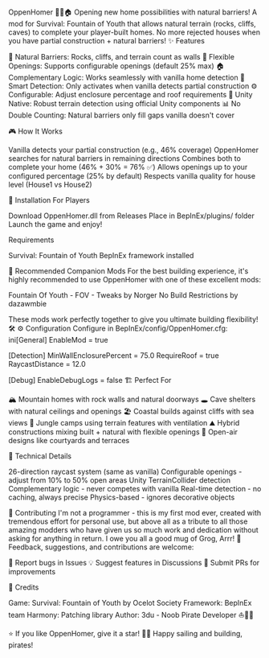 OppenHomer 🏴‍☠️🏠
Opening new home possibilities with natural barriers!
A mod for Survival: Fountain of Youth that allows natural terrain (rocks, cliffs, caves) to complete your player-built homes. No more rejected houses when you have partial construction + natural barriers!
✨ Features

🌿 Natural Barriers: Rocks, cliffs, and terrain count as walls
🚪 Flexible Openings: Supports configurable openings (default 25% max)
🏠 Complementary Logic: Works seamlessly with vanilla home detection
🎯 Smart Detection: Only activates when vanilla detects partial construction
⚙️ Configurable: Adjust enclosure percentage and roof requirements
🔧 Unity Native: Robust terrain detection using official Unity components
📊 No Double Counting: Natural barriers only fill gaps vanilla doesn't cover

🎮 How It Works

Vanilla detects your partial construction (e.g., 46% coverage)
OppenHomer searches for natural barriers in remaining directions
Combines both to complete your home (46% + 30% = 76% ✅)
Allows openings up to your configured percentage (25% by default)
Respects vanilla quality for house level (House1 vs House2)

🚀 Installation
For Players

Download OppenHomer.dll from Releases
Place in BepInEx/plugins/ folder
Launch the game and enjoy!

Requirements

Survival: Fountain of Youth
BepInEx framework installed

🤝 Recommended Companion Mods
For the best building experience, it's highly recommended to use OppenHomer with one of these excellent mods:

Fountain Of Youth - FOV - Tweaks by Norger
No Build Restrictions by dazawmbie

These mods work perfectly together to give you ultimate building flexibility! 🛠️
⚙️ Configuration
Configure in BepInEx/config/OppenHomer.cfg:
ini[General]
EnableMod = true

[Detection]
MinWallEnclosurePercent = 75.0
RequireRoof = true
RaycastDistance = 12.0

[Debug]
EnableDebugLogs = false
🏗️ Perfect For

🏔️ Mountain homes with rock walls and natural doorways
🕳️ Cave shelters with natural ceilings and openings
🏖️ Coastal builds against cliffs with sea views
🌳 Jungle camps using terrain features with ventilation
⛰️ Hybrid constructions mixing built + natural with flexible openings
🚪 Open-air designs like courtyards and terraces

🔧 Technical Details

26-direction raycast system (same as vanilla)
Configurable openings - adjust from 10% to 50% open areas
Unity TerrainCollider detection
Complementary logic - never competes with vanilla
Real-time detection - no caching, always precise
Physics-based - ignores decorative objects

🤝 Contributing
I'm not a programmer - this is my first mod ever, created with tremendous effort for personal use, but above all as a tribute to all those amazing modders who have given us so much work and dedication without asking for anything in return. I owe you all a good mug of Grog, Arrr! 🍺
Feedback, suggestions, and contributions are welcome:

🐛 Report bugs in Issues
💡 Suggest features in Discussions
🔧 Submit PRs for improvements

🙏 Credits

Game: Survival: Fountain of Youth by Ocelot Society
Framework: BepInEx team
Harmony: Patching library
Author: 3du - Noob Pirate Developer ⛵🏴‍☠️


⭐ If you like OppenHomer, give it a star!
🏴‍☠️ Happy sailing and building, pirates!